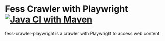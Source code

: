 Fess Crawler with Playwright
[![Java CI with Maven](https://github.com/codelibs/fess-crawler-playwright/actions/workflows/maven.yml/badge.svg)](https://github.com/codelibs/fess-crawler-playwright/actions/workflows/maven.yml)
============================

fess-crawler-playwright is a crawler with Playwright to access web content.

